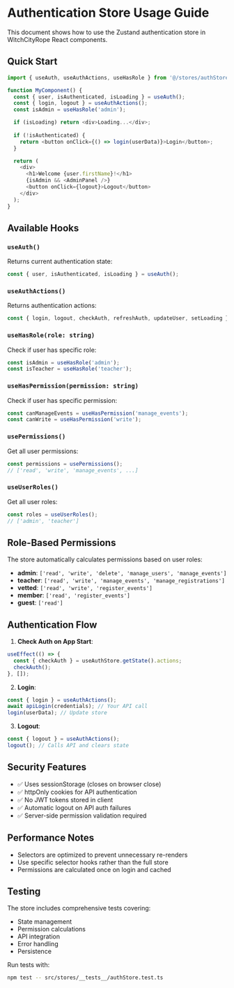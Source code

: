 # Authentication Store Usage Guide

This document shows how to use the Zustand authentication store in WitchCityRope React components.

## Quick Start

```typescript
import { useAuth, useAuthActions, useHasRole } from '@/stores/authStore';

function MyComponent() {
  const { user, isAuthenticated, isLoading } = useAuth();
  const { login, logout } = useAuthActions();
  const isAdmin = useHasRole('admin');

  if (isLoading) return <div>Loading...</div>;
  
  if (!isAuthenticated) {
    return <button onClick={() => login(userData)}>Login</button>;
  }

  return (
    <div>
      <h1>Welcome {user.firstName}!</h1>
      {isAdmin && <AdminPanel />}
      <button onClick={logout}>Logout</button>
    </div>
  );
}
```

## Available Hooks

### `useAuth()`
Returns current authentication state:
```typescript
const { user, isAuthenticated, isLoading } = useAuth();
```

### `useAuthActions()`
Returns authentication actions:
```typescript
const { login, logout, checkAuth, refreshAuth, updateUser, setLoading } = useAuthActions();
```

### `useHasRole(role: string)`
Check if user has specific role:
```typescript
const isAdmin = useHasRole('admin');
const isTeacher = useHasRole('teacher');
```

### `useHasPermission(permission: string)`
Check if user has specific permission:
```typescript
const canManageEvents = useHasPermission('manage_events');
const canWrite = useHasPermission('write');
```

### `usePermissions()`
Get all user permissions:
```typescript
const permissions = usePermissions();
// ['read', 'write', 'manage_events', ...]
```

### `useUserRoles()`
Get all user roles:
```typescript
const roles = useUserRoles();
// ['admin', 'teacher']
```

## Role-Based Permissions

The store automatically calculates permissions based on user roles:

- **admin**: `['read', 'write', 'delete', 'manage_users', 'manage_events']`
- **teacher**: `['read', 'write', 'manage_events', 'manage_registrations']`
- **vetted**: `['read', 'write', 'register_events']`
- **member**: `['read', 'register_events']`
- **guest**: `['read']`

## Authentication Flow

1. **Check Auth on App Start**:
```typescript
useEffect(() => {
  const { checkAuth } = useAuthStore.getState().actions;
  checkAuth();
}, []);
```

2. **Login**:
```typescript
const { login } = useAuthActions();
await apiLogin(credentials); // Your API call
login(userData); // Update store
```

3. **Logout**:
```typescript
const { logout } = useAuthActions();
logout(); // Calls API and clears state
```

## Security Features

- ✅ Uses sessionStorage (closes on browser close)
- ✅ httpOnly cookies for API authentication
- ✅ No JWT tokens stored in client
- ✅ Automatic logout on API auth failures
- ✅ Server-side permission validation required

## Performance Notes

- Selectors are optimized to prevent unnecessary re-renders
- Use specific selector hooks rather than the full store
- Permissions are calculated once on login and cached

## Testing

The store includes comprehensive tests covering:
- State management
- Permission calculations
- API integration
- Error handling
- Persistence

Run tests with:
```bash
npm test -- src/stores/__tests__/authStore.test.ts
```
